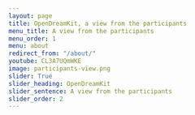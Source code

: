 ```yaml
---
layout: page
title: OpenDreamKit, a view from the participants
menu_title: A view from the participants
menu_order: 1
menu: about
redirect_from: "/about/"
youtube: CL3A7UQmWKE
image: participants-view.png
slider: True
slider_heading: OpenDreamKit
slider_sentence: A view from the participants
slider_order: 2
---
```

